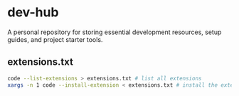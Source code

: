 # dev-hub

A personal repository for storing essential development resources, setup guides, and project starter tools.

## extensions.txt

``` bash
code --list-extensions > extensions.txt # list all extensions
xargs -n 1 code --install-extension < extensions.txt # install the extension

```
